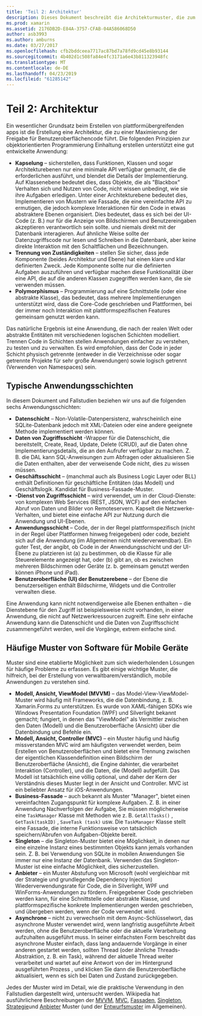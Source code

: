 ```yaml
---
title: 'Teil 2: Architektur'
description: Dieses Dokument beschreibt die Architekturmuster, die zum Erstellen von plattformübergreifenden Anwendungen hilfreich. Es wird erläutert, typische Anwendungsschichten (Datenschicht, Datenzugriffsebene, usw.) und häufige Muster von Software für mobile Geräte (MVVM, MVC, usw.).
ms.prod: xamarin
ms.assetid: 2176DB2D-E84A-3757-CFAB-04A586068D50
author: asb3993
ms.author: amburns
ms.date: 03/27/2017
ms.openlocfilehash: cfb2bddceea7717ac87bd7a78fd9cd45e8b93144
ms.sourcegitcommit: 4b402d1c508fa84e4fc3171a6e43b811323948fc
ms.translationtype: MT
ms.contentlocale: de-DE
ms.lasthandoff: 04/23/2019
ms.locfileid: "61285142"
---
```

# <a name="part-2---architecture"></a>Teil 2: Architektur

Ein wesentlicher Grundsatz beim Erstellen von plattformübergreifenden apps ist die Erstellung eine Architektur, die zu einer Maximierung der Freigabe für Benutzeroberflächencode führt. Die folgenden Prinzipien zur objektorientierten Programmierung Einhaltung erstellen unterstützt eine gut entwickelte Anwendung:

-   **Kapselung** – sicherstellen, dass Funktionen, Klassen und sogar Architekturebenen nur eine minimale API verfügbar gemacht, die die erforderlichen ausführt, und blendet die Details der Implementierung. Auf Klassenebene bedeutet dies, dass Objekte, die als "Blackbox" Verhalten sich und Nutzen von Code, nicht wissen unbedingt, wie sie ihre Aufgaben erledigen. Unter einer Architekturebene bedeutet dies, Implementieren von Mustern wie Fassade, die eine vereinfachte API zu ermutigen, die jedoch komplexe Interaktionen für den Code in etwas abstraktere Ebenen organisiert. Dies bedeutet, dass es sich bei der UI-Code (z. B.) nur für die Anzeige von Bildschirmen und Benutzereingaben akzeptieren verantwortlich sein sollte. und niemals direkt mit der Datenbank interagieren. Auf ähnliche Weise sollte der Datenzugriffscode nur lesen und Schreiben in die Datenbank, aber keine direkte Interaktion mit den Schaltflächen und Bezeichnungen.
-   **Trennung von Zuständigkeiten** – stellen Sie sicher, dass jede Komponente (beides Architektur und Ebene) hat einen klare und klar definierten Zweck. Jede Komponente sollte nur die definierten Aufgaben auszuführen und verfügbar machen diese Funktionalität über eine API, die auf die anderen Klassen zugegriffen werden kann, die sie verwenden müssen.
-   **Polymorphismus** – Programmierung auf eine Schnittstelle (oder eine abstrakte Klasse), das bedeutet, dass mehrere Implementierungen unterstützt wird, dass die Core-Code geschrieben und Plattformen, bei der immer noch Interaktion mit plattformspezifischen Features gemeinsam genutzt werden kann.


Das natürliche Ergebnis ist eine Anwendung, die nach der realen Welt oder abstrakte Entitäten mit verschiedenen logischen Schichten modelliert. Trennen Code in Schichten stellen Anwendungen einfacher zu verstehen, zu testen und zu verwalten. Es wird empfohlen, dass der Code in jeder Schicht physisch getrennte (entweder in die Verzeichnisse oder sogar getrennte Projekte für sehr große Anwendungen) sowie logisch getrennt (Verwenden von Namespaces) sein.

 <a name="Typical_Application_Layers" />


## <a name="typical-application-layers"></a>Typische Anwendungsschichten

In diesem Dokument und Fallstudien beziehen wir uns auf die folgenden sechs Anwendungsschichten:

-   **Datenschicht** – Non-Volatile-Datenpersistenz, wahrscheinlich eine SQLite-Datenbank jedoch mit XML-Dateien oder eine andere geeignete Methode implementiert werden können.
-   **Daten von Zugriffsschicht** -Wrapper für die Datenschicht, die bereitstellt, Create, Read, Update, Delete (CRUD), auf die Daten ohne Implementierungsdetails, die an den Aufrufer verfügbar zu machen. Z. B. die DAL kann SQL-Anweisungen zum Abfragen oder aktualisieren Sie die Daten enthalten, aber der verweisende Code nicht, dies zu wissen müssen.
-   **Geschäftsschicht** – (manchmal auch als Business Logic Layer oder BLL) enthält Definitionen für geschäftliche Entitäten (das Modell) und Geschäftslogik. Kandidat für Business-Fassade-Muster.
-   **-Dienst von Zugriffsschicht** – wird verwendet, um in der Cloud-Dienste: von komplexen Web Services (REST, JSON, WCF) auf den einfachen Abruf von Daten und Bilder von Remoteservern. Kapselt die Netzwerke-Verhalten, und bietet eine einfache API zur Nutzung durch die Anwendung und UI-Ebenen.
-   **Anwendungsschicht** – Code, der in der Regel plattformspezifisch (nicht in der Regel über Plattformen hinweg freigegeben) oder code, bezieht sich auf die Anwendung (im Allgemeinen nicht wiederverwendbar). Ein guter Test, der angibt, ob Code in der Anwendungsschicht und der UI-Ebene zu platzieren ist (a) zu bestimmen, ob die Klasse für alle Steuerelemente angezeigt hat, oder (b) gibt an, ob es zwischen mehreren Bildschirmen oder Geräte (z. b. gemeinsam genutzt werden können iPhone und iPad).
-   **Benutzeroberfläche (UI) der Benutzerebene** – der Ebene die benutzerseitigen enthält Bildschirme, Widgets und die Controller verwalten diese.


Eine Anwendung kann nicht notwendigerweise alle Ebenen enthalten – die Dienstebene für den Zugriff ist beispielsweise nicht vorhanden, in einer Anwendung, die nicht auf Netzwerkressourcen zugreift. Eine sehr einfache Anwendung kann die Datenschicht und die Daten von Zugriffsschicht zusammengeführt werden, weil die Vorgänge, extrem einfache sind.

 <a name="Common_Mobile_Software_Patterns" />


## <a name="common-mobile-software-patterns"></a>Häufige Muster von Software für Mobile Geräte

Muster sind eine etablierte Möglichkeit zum sich wiederholenden Lösungen für häufige Probleme zu erfassen. Es gibt einige wichtige Muster, die hilfreich, bei der Erstellung von verwaltbarem/verständlich, mobile Anwendungen zu verstehen sind.

-   **Modell, Ansicht, ViewModel (MVVM)** – das Model-View-ViewModel-Muster wird häufig mit Frameworks, die die Datenbindung, z. B. Xamarin.Forms zu unterstützen. Es wurde von XAML-fähigen SDKs wie Windows Presentation Foundation (WPF) und Silverlight bekannt gemacht; fungiert, in denen das "ViewModel" als Vermittler zwischen den Daten (Modell) und die Benutzeroberfläche (Ansicht) über die Datenbindung und Befehle ein.
-   **Modell, Ansicht, Controller (MVC)** – ein Muster häufig und häufig missverstanden MVC wird am häufigsten verwendet werden, beim Erstellen von Benutzeroberflächen und bietet eine Trennung zwischen der eigentlichen Klassendefinition einen Bildschirm der Benutzeroberfläche (Ansicht), die Engine dahinter, die verarbeitet Interaktion (Controller), und die Daten, die (Modell) aufgefüllt. Das Modell ist tatsächlich eine völlig optional, und daher der Kern der Verständnis dieses Muster liegt in der Ansicht und Controller. MVC ist ein beliebter Ansatz für iOS-Anwendungen.
-   **Business-Fassade** – auch bekannt als Muster "Manager", bietet einen vereinfachten Zugangspunkt für komplexe Aufgaben. Z. B. in einer Anwendung Nachverfolgen der Aufgabe, Sie müssen möglicherweise eine `TaskManager` Klasse mit Methoden wie z. B. `GetAllTasks()` , `GetTask(taskID)` , `SaveTask (task)` usw. Die `TaskManager` Klasse stellt eine Fassade, die interne Funktionsweise von tatsächlich speichern/Abrufen von Aufgaben-Objekte bereit.
-   **Singleton** – die Singleton-Muster bietet eine Möglichkeit, in denen nur eine einzelne Instanz eines bestimmten Objekts kann jemals vorhanden sein. Z. B. bei Verwendung von SQLite in mobilen Anwendungen Sie immer nur eine Instanz der Datenbank. Verwenden das Singleton-Muster ist eine einfache Möglichkeit, dies sicherzustellen.
-   **Anbieter** – ein Muster Abstufung von Microsoft (wohl vergleichbar mit der Strategie und grundlegende Dependency Injection) Wiederverwendungsrate für Code, die in Silverlight, WPF und WinForms-Anwendungen zu fördern. Freigegebener Code geschrieben werden kann, für eine Schnittstelle oder abstrakte Klasse, und plattformspezifische konkrete Implementierungen werden geschrieben, und übergeben werden, wenn der Code verwendet wird.
-   **Asynchrone** – nicht zu verwechseln mit dem Async-Schlüsselwort, das asynchrone Muster verwendet wird, wenn langfristig ausgeführte Arbeit werden, ohne die Benutzeroberfläche oder die aktuelle Verarbeitung aufzuhalten ausgeführt muss. In seiner einfachsten Form beschreibt das asynchrone Muster einfach, dass lang andauernde Vorgänge in einer anderen gestartet werden, sollten Thread (oder ähnliche Threads-Abstraktion, z. B. ein Task), während der aktuelle Thread weiter verarbeitet und wartet auf eine Antwort von der im Hintergrund ausgeführten Prozess , und klicken Sie dann die Benutzeroberfläche aktualisiert, wenn es sich bei Daten und Zustand zurückgegeben.


Jedes der Muster wird im Detail, wie die praktische Verwendung in den Fallstudien dargestellt wird, untersucht werden. Wikipedia hat ausführlichere Beschreibungen der [MVVM](https://en.wikipedia.org/wiki/Model–view–viewmodel), [MVC](https://en.wikipedia.org/wiki/Model–view–controller), [Fassaden](https://en.wikipedia.org/wiki/Facade_pattern), [Singleton](https://en.wikipedia.org/wiki/Singleton_pattern), [Strategie](https://en.wikipedia.org/wiki/Strategy_pattern)und [Anbieter](https://en.wikipedia.org/wiki/Provider_model) Muster (und der [Entwurfsmuster](https://en.wikipedia.org/wiki/Design_Patterns) im Allgemeinen).
